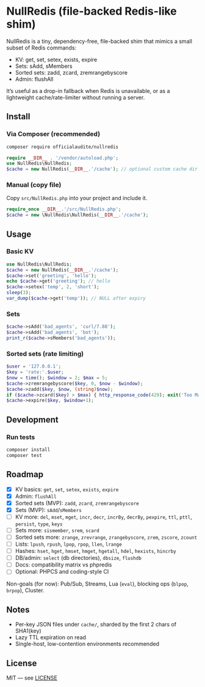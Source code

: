 # NullRedis (file-backed Redis-like shim)

NullRedis is a tiny, dependency-free, file-backed shim that mimics a small subset of Redis commands:

- KV: get, set, setex, exists, expire
- Sets: sAdd, sMembers
- Sorted sets: zadd, zcard, zremrangebyscore
- Admin: flushAll

It’s useful as a drop-in fallback when Redis is unavailable, or as a lightweight cache/rate-limiter without running a server.

## Install
### Via Composer (recommended)
```bash
composer require officialaudite/nullredis
```
```php
require __DIR__ . '/vendor/autoload.php';
use NullRedis\NullRedis;
$cache = new NullRedis(__DIR__.'/cache'); // optional custom cache dir
```

### Manual (copy file)
Copy `src/NullRedis.php` into your project and include it.
```php
require_once __DIR__.'/src/NullRedis.php';
$cache = new \NullRedis\NullRedis(__DIR__.'/cache');
```

## Usage
### Basic KV
```php
use NullRedis\NullRedis;
$cache = new NullRedis(__DIR__.'/cache');
$cache->set('greeting', 'hello');
echo $cache->get('greeting'); // hello
$cache->setex('temp', 2, 'short');
sleep(3);
var_dump($cache->get('temp')); // NULL after expiry
```

### Sets
```php
$cache->sAdd('bad_agents', 'curl/7.88');
$cache->sAdd('bad_agents', 'bot');
print_r($cache->sMembers('bad_agents'));
```

### Sorted sets (rate limiting)
```php
$user = '127.0.0.1';
$key = 'rate:'.$user;
$now = time(); $window = 2; $max = 5;
$cache->zremrangebyscore($key, 0, $now - $window);
$cache->zadd($key, $now, (string)$now);
if ($cache->zcard($key) > $max) { http_response_code(429); exit('Too Many Requests'); }
$cache->expire($key, $window+1);
```

## Development
### Run tests
```bash
composer install
composer test
```

## Roadmap
- [x] KV basics: `get`, `set`, `setex`, `exists`, `expire`
- [x] Admin: `flushAll`
- [x] Sorted sets (MVP): `zadd`, `zcard`, `zremrangebyscore`
- [x] Sets (MVP): `sAdd`/`sMembers`
- [ ] KV more: `del`, `mset`, `mget`, `incr`, `decr`, `incrBy`, `decrBy`, `pexpire`, `ttl`, `pttl`, `persist`, `type`, `keys`
- [ ] Sets more: `sismember`, `srem`, `scard`
- [ ] Sorted sets more: `zrange`, `zrevrange`, `zrangebyscore`, `zrem`, `zscore`, `zcount`
- [ ] Lists: `lpush`, `rpush`, `lpop`, `rpop`, `llen`, `lrange`
- [ ] Hashes: `hset`, `hget`, `hmset`, `hmget`, `hgetall`, `hdel`, `hexists`, `hincrby`
- [ ] DB/admin: `select` (db directories), `dbsize`, `flushdb`
- [ ] Docs: compatibility matrix vs phpredis
- [ ] Optional: PHPCS and coding-style CI

Non-goals (for now): Pub/Sub, Streams, Lua (`eval`), blocking ops (`blpop`, `brpop`), Cluster.

## Notes
- Per-key JSON files under `cache/`, sharded by the first 2 chars of SHA1(key)
- Lazy TTL expiration on read
- Single-host, low-contention environments recommended

## License
MIT — see [LICENSE](./LICENSE)
